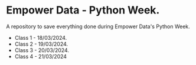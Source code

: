 # Empower Data - Python Week.
A repository to save everything done during Empower Data's Python Week.

- Class 1 - 18/03/2024.
- Class 2 - 19/03/2024.
- Class 3 - 20/03/2024.
- Class 4 - 21/03/2024
